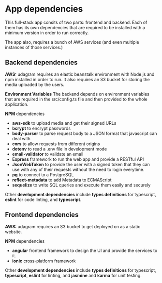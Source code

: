 # App dependencies
This full-stack app consits of two parts: frontend and backend. Each of them has its own dependencies that are required to be installed with a minimum version in order to run correctly.

The app also, requires a bunch of AWS services (and even multiple instances of those services.)
 

## **Backend dependencies**
**AWS:** udagram requires an elastic beanstalk environment with Node.js and npm installed in order to run. It also requires an S3 bucket for storing the media uploaded by the users.

**Environment Variables**
The backend depends on environment variables that are required in the src/config.ts file and then provided to the whole application.

**NPM** dependencies
* **aws-sdk** to upload media and get their signed URLs
* **bcrypt** to encrypt passwords
* **body-parser** to parse request body to a JSON format that javascript can deal with
* **cors** to allow requests from different origins
* **dotenv** to read a .env file in development mode
* **email-validator** to validate an email
* **Express** framework to run the web app and provide a RESTful API
* **JsonWebToken** to provide the user with a signed token that they can use with any of their requests without the need to login everytime.
* **pg** to connect to a PostgreSQL
* **reflect-metadata** to add Metadata to ECMAScript
* **sequelize** to write SQL queries and execute them easily and securely

Other **development dependencies** include **types definitions** for typescript, **eslint** for code linting, and **typescript**.

## **Frontend dependencies**
**AWS:** udagram requires an S3 bucket to get deployed on as a static website.

**NPM** dependencies
* **angular** frontend framework to design the UI and provide the services to it.
* **ionic** cross-platform framework

Other **development dependencies** include **types definitions** for typescript, **typescript**, **eslint** for linting, and **jasmine** and **karma** for unit testing.